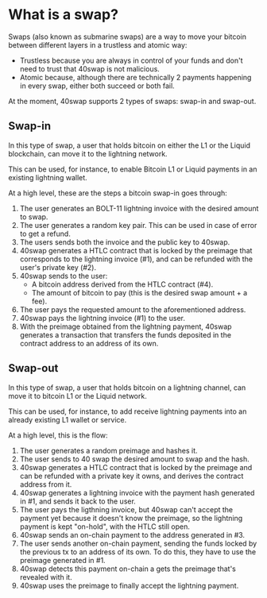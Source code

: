 # What is a swap?

Swaps (also known as submarine swaps) are a way to move your bitcoin between different layers in a trustless and atomic way:

- Trustless because you are always in control of your funds and don't need to trust that 40swap is not malicious.
- Atomic because, although there are technically 2 payments happening in every swap, either both succeed or both fail.

At the moment, 40swap supports 2 types of swaps: swap-in and swap-out.

## Swap-in

In this type of swap, a user that holds bitcoin on either the L1 or the Liquid blockchain, can move it to the lightning network.

This can be used, for instance, to enable Bitcoin L1 or Liquid payments in an existing lightning wallet.

At a high level, these are the steps a bitcoin swap-in goes through:

1. The user generates an BOLT-11 lightning invoice with the desired amount to swap.
2. The user generates a random key pair. This can be used in case of error to get a refund.
3. The users sends both the invoice and the public key to 40swap.
4. 40swap generates a HTLC contract that is locked by the preimage that corresponds to the lightning invoice (#1), and can be
   refunded with the user's private key (#2).
5. 40swap sends to the user:
    - A bitcoin address derived from the HTLC contract (#4).
    - The amount of bitcoin to pay (this is the desired swap amount + a fee).
6. The user pays the requested amount to the aforementioned address.
7. 40swap pays the lightning invoice (#1) to the user.
8. With the preimage obtained from the lightning payment, 40swap generates a transaction that transfers the funds deposited in the
   contract address to an address of its own.

## Swap-out

In this type of swap, a user that holds bitcoin on a lightning channel, can move it to bitcoin L1 or the Liquid network.

This can be used, for instance, to add receive lightning payments into an already existing L1 wallet or service.

At a high level, this is the flow:

1. The user generates a random preimage and hashes it.
2. The user sends to 40 swap the desired amount to swap and the hash.
3. 40swap generates a HTLC contract that is locked by the preimage and can be refunded with a private key it owns, and derives
   the contract address from it.
4. 40swap generates a lightning invoice with the payment hash generated in #1, and sends it back to the user.
5. The user pays the ligthning invoice, but 40swap can't accept the payment yet because it doesn't know the preimage,
   so the lightning payment is kept "on-hold", with the HTLC still open.
6. 40swap sends an on-chain payment to the address generated in #3.
7. The user sends another on-chain payment, sending the funds locked by the previous tx to an address of its own. To do this,
   they have to use the preimage generated in #1.
8. 40swap detects this payment on-chain a gets the preimage that's revealed with it.
9. 40swap uses the preimage to finally accept the lightning payment.
